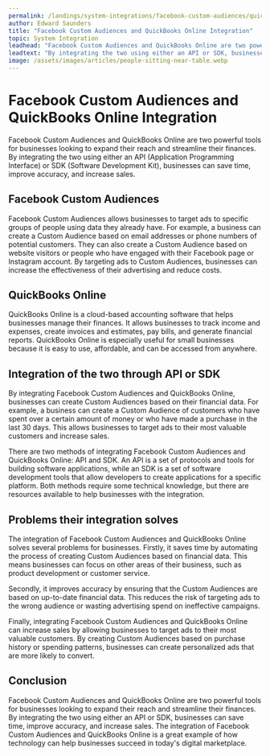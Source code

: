 ```yaml
---
permalink: /landings/system-integrations/facebook-custom-audiences/quickbooks-online
author: Edward Saunders
title: "Facebook Custom Audiences and QuickBooks Online Integration"
topic: System Integration
leadhead: "Facebook Custom Audiences and QuickBooks Online are two powerful tools for businesses looking to expand their reach and streamline their finances"
leadtext: "By integrating the two using either an API or SDK, businesses can save time, improve accuracy, and increase sales. The integration of Facebook Custom Audiences and QuickBooks Online is a great example of how technology can help businesses succeed in today's digital marketplace."
image: /assets/images/articles/people-sitting-near-table.webp
---
```

<div class="arttext">	<h1>Facebook Custom Audiences and QuickBooks Online Integration</h1>
	<p>Facebook Custom Audiences and QuickBooks Online are two powerful tools for businesses looking to expand their reach and streamline their finances. By integrating the two using either an API (Application Programming Interface) or SDK (Software Development Kit), businesses can save time, improve accuracy, and increase sales.</p>
	<h2>Facebook Custom Audiences</h2>
	<p>Facebook Custom Audiences allows businesses to target ads to specific groups of people using data they already have. For example, a business can create a Custom Audience based on email addresses or phone numbers of potential customers. They can also create a Custom Audience based on website visitors or people who have engaged with their Facebook page or Instagram account. By targeting ads to Custom Audiences, businesses can increase the effectiveness of their advertising and reduce costs.</p>
	<h2>QuickBooks Online</h2>
	<p>QuickBooks Online is a cloud-based accounting software that helps businesses manage their finances. It allows businesses to track income and expenses, create invoices and estimates, pay bills, and generate financial reports. QuickBooks Online is especially useful for small businesses because it is easy to use, affordable, and can be accessed from anywhere.</p>
	<h2>Integration of the two through API or SDK</h2>
	<p>By integrating Facebook Custom Audiences and QuickBooks Online, businesses can create Custom Audiences based on their financial data. For example, a business can create a Custom Audience of customers who have spent over a certain amount of money or who have made a purchase in the last 30 days. This allows businesses to target ads to their most valuable customers and increase sales.</p>
	<p>There are two methods of integrating Facebook Custom Audiences and QuickBooks Online: API and SDK. An API is a set of protocols and tools for building software applications, while an SDK is a set of software development tools that allow developers to create applications for a specific platform. Both methods require some technical knowledge, but there are resources available to help businesses with the integration.</p>
	<h2>Problems their integration solves</h2>
	<p>The integration of Facebook Custom Audiences and QuickBooks Online solves several problems for businesses. Firstly, it saves time by automating the process of creating Custom Audiences based on financial data. This means businesses can focus on other areas of their business, such as product development or customer service.</p>
	<p>Secondly, it improves accuracy by ensuring that the Custom Audiences are based on up-to-date financial data. This reduces the risk of targeting ads to the wrong audience or wasting advertising spend on ineffective campaigns.</p>
	<p>Finally, integrating Facebook Custom Audiences and QuickBooks Online can increase sales by allowing businesses to target ads to their most valuable customers. By creating Custom Audiences based on purchase history or spending patterns, businesses can create personalized ads that are more likely to convert.</p>
	<h2>Conclusion</h2>
	<p>Facebook Custom Audiences and QuickBooks Online are two powerful tools for businesses looking to expand their reach and streamline their finances. By integrating the two using either an API or SDK, businesses can save time, improve accuracy, and increase sales. The integration of Facebook Custom Audiences and QuickBooks Online is a great example of how technology can help businesses succeed in today's digital marketplace.</p>
</div>